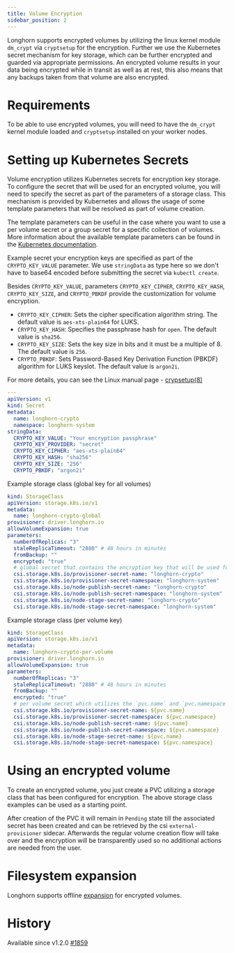 ```yaml
---
title: Volume Encryption
sidebar_position: 2
---
```


<head>
  <link rel="canonical" href="https://main--longhornio-docusaurus.netlify.app/advanced-resources/security/volume-encryption"/>
</head>

Longhorn supports encrypted volumes by utilizing the linux kernel module `dm_crypt` via `cryptsetup` for the encryption.
Further we use the Kubernetes secret mechanism for key storage, which can be further encrypted and guarded via appropriate permissions.
An encrypted volume results in your data being encrypted while in transit as well as at rest, this also means that any backups taken from that volume are also encrypted.

# Requirements

To be able to use encrypted volumes, you will need to have the `dm_crypt` kernel module loaded
and `cryptsetup` installed on your worker nodes.

# Setting up Kubernetes Secrets
Volume encryption utilizes Kubernetes secrets for encryption key storage.
To configure the secret that will be used for an encrypted volume, you will need to specify the secret as part of the parameters of a storage class.
This mechanism is provided by Kubernetes and allows the usage of some template parameters that will be resolved as part of volume creation.

The template parameters can be useful in the case where you want to use a per volume secret or a group secret for a specific collection of volumes.
More information about the available template parameters can be found in the [Kubernetes documentation](https://kubernetes-csi.github.io/docs/secrets-and-credentials-storage-class.html).

Example secret your encryption keys are specified as part of the `CRYPTO_KEY_VALUE` parameter.
We use `stringData` as type here so we don't have to base64 encoded before submitting the secret via `kubectl create`.

Besides `CRYPTO_KEY_VALUE`, parameters `CRYPTO_KEY_CIPHER`, `CRYPTO_KEY_HASH`, `CRYPTO_KEY_SIZE`, and `CRYPTO_PBKDF` provide the customization for volume encryption.
- `CRYPTO_KEY_CIPHER`: Sets the cipher specification algorithm string. The default value is `aes-xts-plain64` for LUKS.
- `CRYPTO_KEY_HASH`: Specifies the passphrase hash for `open`. The default value is `sha256`.
- `CRYPTO_KEY_SIZE`: Sets the key size in bits and it must be a multiple of 8. The default value is `256`.
- `CRYPTO_PBKDF`: Sets Password-Based Key Derivation Function (PBKDF) algorithm for LUKS keyslot. The default value is `argon2i`.

For more details, you can see the Linux manual page - [crypsetup(8)](https://man7.org/linux/man-pages/man8/cryptsetup.8.html)
```yaml
---
apiVersion: v1
kind: Secret
metadata:
  name: longhorn-crypto
  namespace: longhorn-system
stringData:
  CRYPTO_KEY_VALUE: "Your encryption passphrase"
  CRYPTO_KEY_PROVIDER: "secret"
  CRYPTO_KEY_CIPHER: "aes-xts-plain64"
  CRYPTO_KEY_HASH: "sha256"
  CRYPTO_KEY_SIZE: "256"
  CRYPTO_PBKDF: "argon2i"
```

Example storage class (global key for all volumes)
```yaml
kind: StorageClass
apiVersion: storage.k8s.io/v1
metadata:
  name: longhorn-crypto-global
provisioner: driver.longhorn.io
allowVolumeExpansion: true
parameters:
  numberOfReplicas: "3"
  staleReplicaTimeout: "2880" # 48 hours in minutes
  fromBackup: ""
  encrypted: "true"
  # global secret that contains the encryption key that will be used for all volumes
  csi.storage.k8s.io/provisioner-secret-name: "longhorn-crypto"
  csi.storage.k8s.io/provisioner-secret-namespace: "longhorn-system"
  csi.storage.k8s.io/node-publish-secret-name: "longhorn-crypto"
  csi.storage.k8s.io/node-publish-secret-namespace: "longhorn-system"
  csi.storage.k8s.io/node-stage-secret-name: "longhorn-crypto"
  csi.storage.k8s.io/node-stage-secret-namespace: "longhorn-system"
```

Example storage class (per volume key)
```yaml
kind: StorageClass
apiVersion: storage.k8s.io/v1
metadata:
  name: longhorn-crypto-per-volume
provisioner: driver.longhorn.io
allowVolumeExpansion: true
parameters:
  numberOfReplicas: "3"
  staleReplicaTimeout: "2880" # 48 hours in minutes
  fromBackup: ""
  encrypted: "true"
  # per volume secret which utilizes the `pvc.name` and `pvc.namespace` template parameters
  csi.storage.k8s.io/provisioner-secret-name: ${pvc.name}
  csi.storage.k8s.io/provisioner-secret-namespace: ${pvc.namespace}
  csi.storage.k8s.io/node-publish-secret-name: ${pvc.name}
  csi.storage.k8s.io/node-publish-secret-namespace: ${pvc.namespace}
  csi.storage.k8s.io/node-stage-secret-name: ${pvc.name}
  csi.storage.k8s.io/node-stage-secret-namespace: ${pvc.namespace}
```

# Using an encrypted volume

To create an encrypted volume, you just create a PVC utilizing a storage class that has been configured for encryption.
The above storage class examples can be used as a starting point.

After creation of the PVC it will remain in `Pending` state till the associated secret has been created and can be retrieved
by the csi `external-provisioner` sidecar. Afterwards the regular volume creation flow will take over and the encryption will be
transparently used so no additional actions are needed from the user.

# Filesystem expansion

Longhorn supports offline [expansion](../../volumes-and-nodes/expansion) for encrypted volumes.

# History
Available since v1.2.0 [#1859](https://github.com/longhorn/longhorn/issues/1859)
